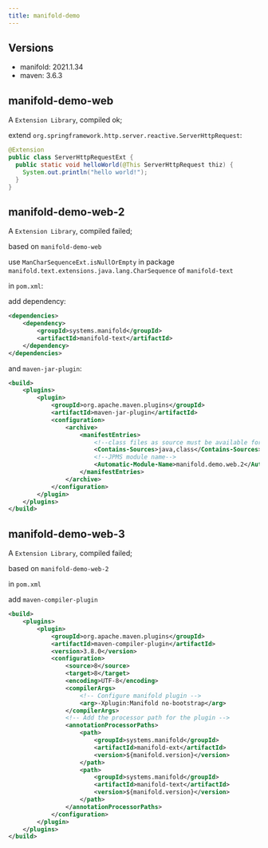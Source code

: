 ```yaml
---
title: manifold-demo
---
```


## Versions
- manifold: 2021.1.34
- maven: 3.6.3

## manifold-demo-web
A `Extension Library`, compiled ok;

extend `org.springframework.http.server.reactive.ServerHttpRequest`:
```java
@Extension
public class ServerHttpRequestExt {
  public static void helloWorld(@This ServerHttpRequest thiz) {
    System.out.println("hello world!");
  }
}
```

## manifold-demo-web-2
A `Extension Library`, compiled failed;

based on `manifold-demo-web`

use `ManCharSequenceExt.isNullOrEmpty` in package `manifold.text.extensions.java.lang.CharSequence` of `manifold-text`

in `pom.xml`:

add dependency:
```xml
<dependencies>
    <dependency>
        <groupId>systems.manifold</groupId>
        <artifactId>manifold-text</artifactId>
    </dependency>
</dependencies>
```

and `maven-jar-plugin`:
```xml
<build>
    <plugins>
        <plugin>
            <groupId>org.apache.maven.plugins</groupId>
            <artifactId>maven-jar-plugin</artifactId>
            <configuration>
                <archive>
                    <manifestEntries>
                        <!--class files as source must be available for extension method classes-->
                        <Contains-Sources>java,class</Contains-Sources>
                        <!--JPMS module name-->
                        <Automatic-Module-Name>manifold.demo.web.2</Automatic-Module-Name>
                    </manifestEntries>
                </archive>
            </configuration>
        </plugin>
    </plugins>
</build>
```

## manifold-demo-web-3
A `Extension Library`, compiled failed;

based on `manifold-demo-web-2`

in `pom.xml`

add `maven-compiler-plugin`

```xml
<build>
    <plugins>
        <plugin>
            <groupId>org.apache.maven.plugins</groupId>
            <artifactId>maven-compiler-plugin</artifactId>
            <version>3.8.0</version>
            <configuration>
                <source>8</source>
                <target>8</target>
                <encoding>UTF-8</encoding>
                <compilerArgs>
                    <!-- Configure manifold plugin -->
                    <arg>-Xplugin:Manifold no-bootstrap</arg>
                </compilerArgs>
                <!-- Add the processor path for the plugin -->
                <annotationProcessorPaths>
                    <path>
                        <groupId>systems.manifold</groupId>
                        <artifactId>manifold-ext</artifactId>
                        <version>${manifold.version}</version>
                    </path>
                    <path>
                        <groupId>systems.manifold</groupId>
                        <artifactId>manifold-text</artifactId>
                        <version>${manifold.version}</version>
                    </path>
                </annotationProcessorPaths>
            </configuration>
        </plugin>
    </plugins>
</build>
```

